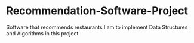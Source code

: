 # Recommendation-Software-Project
Software that recommends restaurants
I am to implement Data Structures and Algorithms in this project
